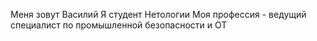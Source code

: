 Меня зовут Василий
Я студент Нетологии
Моя профессия - ведущий специалист по промышленной безопасности и ОТ
